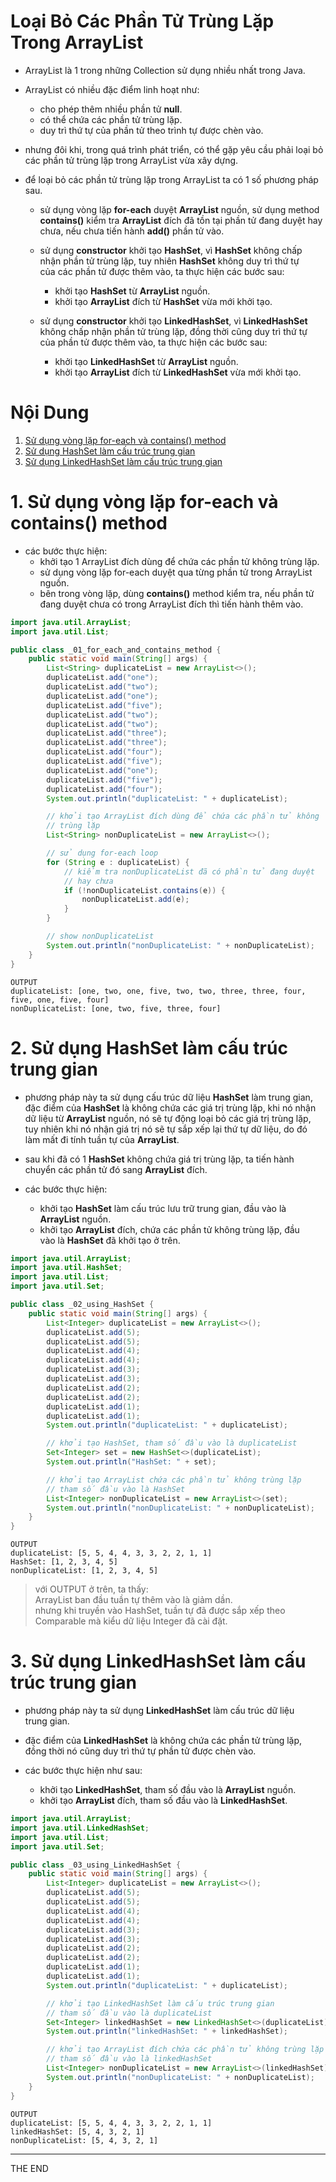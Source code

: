 # Loại Bỏ Các Phần Tử Trùng Lặp <br/>Trong ArrayList

* ArrayList là 1 trong những Collection sử dụng nhiều nhất trong Java.
* ArrayList có nhiều đặc điểm linh hoạt như:
    * cho phép thêm nhiều phần tử **null**.
    * có thể chứa các phần tử trùng lặp.
    * duy trì thứ tự của phần tử theo trình tự được chèn vào.
    
* nhưng đôi khi, trong quá trình phát triển, có thể gặp yêu cầu phải loại bỏ<br/>
các phần tử trùng lặp trong ArrayList vừa xây dựng.
  
* để loại bỏ các phần tử trùng lặp trong ArrayList ta có 1 số phương pháp<br/>
sau.
    * sử dụng vòng lặp **for-each** duyệt **ArrayList** nguồn, sử dụng method<br/>
    **contains()** kiểm tra **ArrayList** đích đã tồn tại phần tử đang duyệt hay<br/>
      chưa, nếu chưa tiến hành **add()** phần tử vào.
      
    * sử dụng **constructor** khởi tạo **HashSet**, vì **HashSet** không chấp<br/>
      nhận phần tử trùng lặp, tuy nhiên **HashSet** không duy trì thứ tự<br/>
      của các phần tử được thêm vào, ta thực hiện các bước sau:
        * khởi tạo **HashSet** từ **ArrayList** nguồn.
        * khởi tạo **ArrayList** đích từ **HashSet** vừa mới khởi tạo.
    * sử dụng **constructor** khởi tạo **LinkedHashSet**, vì **LinkedHashSet**<br/>
    không chấp nhận phần tử trùng lặp, đồng thời cũng duy trì thứ tự<br/>
      của phần tử được thêm vào, ta thực hiện các bước sau:
        * khởi tạo **LinkedHashSet** từ **ArrayList** nguồn.
        * khởi tạo **ArrayList** đích từ **LinkedHashSet** vừa mới khởi tạo.
# Nội Dung
1. [Sử dụng vòng lặp for-each và contains() method](#1)
2. [Sử dụng HashSet làm cấu trúc trung gian](#2)
3. [Sử dụng LinkedHashSet làm cấu trúc trung gian](#3)

# 1. Sử dụng vòng lặp for-each và contains() method <a id="1"></a>
* các bước thực hiện:
    * khởi tạo 1 ArrayList đích dùng để chứa các phần tử không trùng lặp.
    * sử dụng vòng lặp for-each duyệt qua từng phần tử trong ArrayList<br/>
    nguồn.
    * bên trong vòng lặp, dùng **contains()** method kiểm tra, nếu phần tử<br/>
    đang duyệt chưa có trong ArrayList đích thì tiến hành thêm vào.
      
```java
import java.util.ArrayList;
import java.util.List;

public class _01_for_each_and_contains_method {
    public static void main(String[] args) {
        List<String> duplicateList = new ArrayList<>();
        duplicateList.add("one");
        duplicateList.add("two");
        duplicateList.add("one");
        duplicateList.add("five");
        duplicateList.add("two");
        duplicateList.add("two");
        duplicateList.add("three");
        duplicateList.add("three");
        duplicateList.add("four");
        duplicateList.add("five");
        duplicateList.add("one");
        duplicateList.add("five");
        duplicateList.add("four");
        System.out.println("duplicateList: " + duplicateList);

        // khởi tạo ArrayList đích dùng để chứa các phần tử không
        // trùng lặp
        List<String> nonDuplicateList = new ArrayList<>();

        // sử dụng for-each loop
        for (String e : duplicateList) {
            // kiểm tra nonDuplicateList đã có phần tử đang duyệt
            // hay chưa
            if (!nonDuplicateList.contains(e)) {
                nonDuplicateList.add(e);
            }
        }

        // show nonDuplicateList
        System.out.println("nonDuplicateList: " + nonDuplicateList);
    }
}
```
```
OUTPUT
duplicateList: [one, two, one, five, two, two, three, three, four, five, one, five, four]
nonDuplicateList: [one, two, five, three, four]
```
# 2. Sử dụng HashSet làm cấu trúc trung gian <a id="2"></a>
* phương pháp này ta sử dụng cấu trúc dữ liệu **HashSet** làm trung gian,<br/>
đặc điểm của **HashSet** là không chứa các giá trị trùng lặp, khi nó nhận<br/>
  dữ liệu từ **ArrayList** nguồn, nó sẽ tự động loại bỏ các giá trị trùng lặp,<br/>
  tuy nhiên khi nó nhận giá trị nó sẽ tự sắp xếp lại thứ tự dữ liệu, do đó<br/>
  làm mất đi tính tuần tự của **ArrayList**.
  
* sau khi đã có 1 **HashSet** không chứa giá trị trùng lặp, ta tiến hành<br/>
chuyển các phần tử đó sang **ArrayList** đích.
  
* các bước thực hiện:
  * khởi tạo **HashSet** làm cấu trúc lưu trữ trung gian, đầu vào là<br/>
    **ArrayList** nguồn.
  * khởi tạo **ArrayList** đích, chứa các phần tử không trùng lặp, đầu<br/>
  vào là **HashSet** đã khởi tạo ở trên.
    
```java
import java.util.ArrayList;
import java.util.HashSet;
import java.util.List;
import java.util.Set;

public class _02_using_HashSet {
    public static void main(String[] args) {
        List<Integer> duplicateList = new ArrayList<>();
        duplicateList.add(5);
        duplicateList.add(5);
        duplicateList.add(4);
        duplicateList.add(4);
        duplicateList.add(3);
        duplicateList.add(3);
        duplicateList.add(2);
        duplicateList.add(2);
        duplicateList.add(1);
        duplicateList.add(1);
        System.out.println("duplicateList: " + duplicateList);

        // khởi tạo HashSet, tham số đầu vào là duplicateList
        Set<Integer> set = new HashSet<>(duplicateList);
        System.out.println("HashSet: " + set);

        // khởi tạo ArrayList chứa các phần tử không trùng lặp
        // tham số đầu vào là HashSet
        List<Integer> nonDuplicateList = new ArrayList<>(set);
        System.out.println("nonDuplicateList: " + nonDuplicateList);
    }
}
```
```
OUTPUT
duplicateList: [5, 5, 4, 4, 3, 3, 2, 2, 1, 1]
HashSet: [1, 2, 3, 4, 5]
nonDuplicateList: [1, 2, 3, 4, 5]
```
> với OUTPUT ở trên, ta thấy:<br/>
> ArrayList ban đầu tuần tự thêm vào là giảm dần.<br/>
> nhưng khi truyền vào HashSet, tuần tự đã được sắp xếp theo<br/>
> Comparable mà kiểu dữ liệu Integer đã cài đặt.
# 3. Sử dụng LinkedHashSet làm cấu trúc trung gian <a id="3"></a>
* phương pháp này ta sử dụng **LinkedHashSet** làm cấu trúc dữ liệu<br/>
trung gian.
  
* đặc điểm của **LinkedHashSet** là không chứa các phần tử trùng lặp,<br/>
đồng thời nó cũng duy trì thứ tự phần tử được chèn vào.
  
* các bước thực hiện như sau:
  * khởi tạo **LinkedHashSet**, tham số đầu vào là **ArrayList** nguồn.
  * khởi tạo **ArrayList** đích, tham số đầu vào là **LinkedHashSet**.
  
```java
import java.util.ArrayList;
import java.util.LinkedHashSet;
import java.util.List;
import java.util.Set;

public class _03_using_LinkedHashSet {
    public static void main(String[] args) {
        List<Integer> duplicateList = new ArrayList<>();
        duplicateList.add(5);
        duplicateList.add(5);
        duplicateList.add(4);
        duplicateList.add(4);
        duplicateList.add(3);
        duplicateList.add(3);
        duplicateList.add(2);
        duplicateList.add(2);
        duplicateList.add(1);
        duplicateList.add(1);
        System.out.println("duplicateList: " + duplicateList);

        // khởi tạo LinkedHashSet làm cấu trúc trung gian
        // tham số đầu vào là duplicateList
        Set<Integer> linkedHashSet = new LinkedHashSet<>(duplicateList);
        System.out.println("linkedHashSet: " + linkedHashSet);

        // khởi tạo ArrayList đích chứa các phần tử không trùng lặp
        // tham số đầu vào là linkedHashSet
        List<Integer> nonDuplicateList = new ArrayList<>(linkedHashSet);
        System.out.println("nonDuplicateList: " + nonDuplicateList);
    }
}
```
```
OUTPUT
duplicateList: [5, 5, 4, 4, 3, 3, 2, 2, 1, 1]
linkedHashSet: [5, 4, 3, 2, 1]
nonDuplicateList: [5, 4, 3, 2, 1]
```
___
THE END